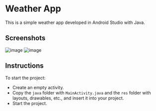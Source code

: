 # Weather App

This is a simple weather app developed in Android Studio with Java.

## Screenshots

![image](https://github.com/ReneDurbak/android_weatherApp/assets/106143298/fc8a8ae1-4223-4e13-9cd6-06f3dc529f70)
![image](https://github.com/ReneDurbak/android_weatherApp/assets/106143298/3dee3b1f-80dd-4b07-ada8-ac7f301fba75)


## Instructions

To start the project:
- Create an empty activity.
- Copy the `java` folder with `MainActivity.java` and the `res` folder with layouts, drawables, etc., and insert it into your project.
- Start the project.

